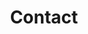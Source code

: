 ---
title: "Contact"
logo: "/img/logo.svg"
text: >
  Nous avons besoin de votre aide, que celà soit sous la forme d'un volontariat ou d'un partenariat.

  N'hésitez pas à nous contacter pour toutes questions !
contact_entries:
  - heading: Localisation
    text: "Bonheurville, Ouagadougou, Burkina Faso"
  - heading: Horaires
    text: "Lundi - Vendredi : 7h-13h / 15h-17h"

---